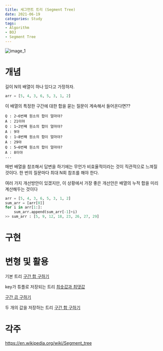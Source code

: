 ```yaml
---
title: 세그먼트 트리 (Segment Tree)
date: 2021-06-19
categories: Study
tags:
- Algorithm
- BOJ
- Segment Tree
---
```


![image_1](/assets/images/post_images/2021-06-18-1.png)

# 개념
길이 N의 배열이 하나 있다고 가정하자.

```python
arr = [5, 4, 3, 6, 5, 3, 1, 2]
```

이 배열의 특정한 구간에 대한 합을 묻는 질문이 계속해서 들어온다면??

```
Q : 2~6번째 원소의 합이 얼마야?
A : 21이야
Q : 1~2번째 원소의 합이 얼마야?
A : 9야
Q : 1~8번째 원소의 합이 얼마야?
A : 29야
Q : 5~6번째 원소의 합이 얼마야?
A : 8이야
...
```
매번 배열을 참조해서 답변을 하기에는 무언가 비효율적이라는 것이 직관적으로 느껴질 것이다. 한 번의 질문마다 최대 N회 참조를 해야 한다.

여러 가지 개선방안이 있겠지만, 이 상황에서 가장 좋은 개선안은 배열의 누적 합을 미리 계산해두는 것이다

```python
arr = [5, 4, 3, 6, 5, 3, 1, 2]
sum_arr = [arr[0]]
for i in arr[1:]:
    sum_arr.append(sum_arr[-1]+i)
>> sum_arr : [5, 9, 12, 18, 23, 26, 27, 29]
```




# 구현
# 변형 및 활용




기본 트리
[구간 합 구하기](https://www.acmicpc.net/problem/2042)

key가 튜플로 저장되는 트리
[최솟값과 최댓값](https://www.acmicpc.net/problem/2357)


[구간 곱 구하기](https://www.acmicpc.net/problem/11505)

두 개의 값을 저장하는 트리
[구간 합 구하기](https://www.acmicpc.net/problem/17408)



# 각주
https://en.wikipedia.org/wiki/Segment_tree